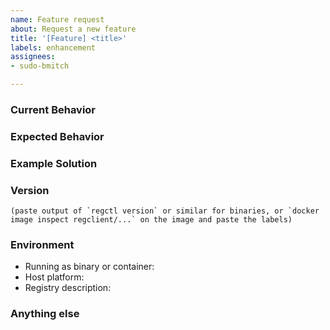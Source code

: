 ```yaml
---
name: Feature request
about: Request a new feature
title: '[Feature] <title>'
labels: enhancement
assignees:
- sudo-bmitch

---
```


<!--
Note: Please search to see if an issue already exists for the bug you encountered.
-->

### Current Behavior

<!-- If applicable, what is currently happening. -->

### Expected Behavior

<!-- A concise description of what you expected to happen. -->

### Example Solution

<!--
Example: steps to result in the desired behavior:
1. In this environment...
2. With this config...
3. Run '...'
4. Desired result...
-->

### Version

```text
(paste output of `regctl version` or similar for binaries, or `docker image inspect regclient/...` on the image and paste the labels)
```

### Environment

<!--
Please include:
- How you are running the tool: downloaded binary or from within a container
- Your platform: Linux, Windows, or Mac, x86 or ARM.
- Your registry: Docker Hub, ECR, GCR, ACR, Harbor, registry:2, etc.
-->

- Running as binary or container:
- Host platform:
- Registry description:

### Anything else

<!--
Links? References? Anything that will give us more context about the issue that you are encountering!
-->
